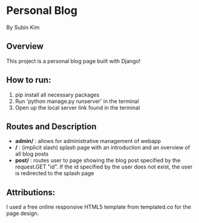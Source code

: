 # Personal Blog
By Subin Kim

## Overview
This project is a personal blog page built with Django!

## How to run:
1. pip install all necessary packages
2. Run 'python manage.py runserver' in the terminal
3. Open up the local server link found in the terminal

## Routes and Description
- **admin/** : allows for administrative management of webapp
- **/** : (implicit slash) splash page with an introduction and an overview of all blog posts
- **post/** : routes user to page showing the blog post specified by the request.GET "id". If the id specified by the user does not exist, the user is redirected to the splash page

## Attributions:
I used a free online responsive HTML5 template from templated.co for the page design.